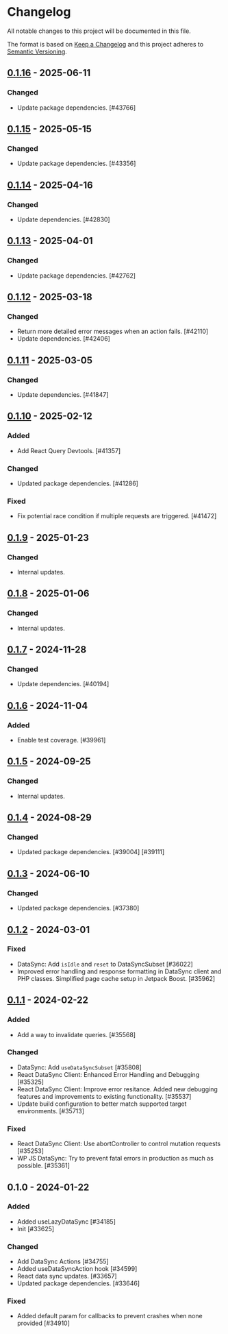 # Changelog

All notable changes to this project will be documented in this file.

The format is based on [Keep a Changelog](https://keepachangelog.com/en/1.0.0/)
and this project adheres to [Semantic Versioning](https://semver.org/spec/v2.0.0.html).

## [0.1.16] - 2025-06-11
### Changed
- Update package dependencies. [#43766]

## [0.1.15] - 2025-05-15
### Changed
- Update package dependencies. [#43356]

## [0.1.14] - 2025-04-16
### Changed
- Update dependencies. [#42830]

## [0.1.13] - 2025-04-01
### Changed
- Update package dependencies. [#42762]

## [0.1.12] - 2025-03-18
### Changed
- Return more detailed error messages when an action fails. [#42110]
- Update dependencies. [#42406]

## [0.1.11] - 2025-03-05
### Changed
- Update dependencies. [#41847]

## [0.1.10] - 2025-02-12
### Added
- Add React Query Devtools. [#41357]

### Changed
- Updated package dependencies. [#41286]

### Fixed
- Fix potential race condition if multiple requests are triggered. [#41472]

## [0.1.9] - 2025-01-23
### Changed
- Internal updates.

## [0.1.8] - 2025-01-06
### Changed
- Internal updates.

## [0.1.7] - 2024-11-28
### Changed
- Update dependencies. [#40194]

## [0.1.6] - 2024-11-04
### Added
- Enable test coverage. [#39961]

## [0.1.5] - 2024-09-25
### Changed
- Internal updates.

## [0.1.4] - 2024-08-29
### Changed
- Updated package dependencies. [#39004] [#39111]

## [0.1.3] - 2024-06-10
### Changed
- Updated package dependencies. [#37380]

## [0.1.2] - 2024-03-01
### Fixed
- DataSync: Add `isIdle` and `reset` to DataSyncSubset [#36022]
- Improved error handling and response formatting in DataSync client and PHP classes. Simplified page cache setup in Jetpack Boost. [#35962]

## [0.1.1] - 2024-02-22
### Added
- Add a way to invalidate queries. [#35568]

### Changed
- DataSync: Add `useDataSyncSubset` [#35808]
- React DataSync Client: Enhanced Error Handling and Debugging [#35325]
- React DataSync Client: Improve error resitance. Added new debugging features and improvements to existing functionality. [#35537]
- Update build configuration to better match supported target environments. [#35713]

### Fixed
- React DataSync Client: Use abortController to control mutation requests [#35253]
- WP JS DataSync: Try to prevent fatal errors in production as much as possible. [#35361]

## 0.1.0 - 2024-01-22
### Added
- Added useLazyDataSync [#34185]
- Init [#33625]

### Changed
- Add DataSync Actions [#34755]
- Added useDataSyncAction hook [#34599]
- React data sync updates. [#33657]
- Updated package dependencies. [#33646]

### Fixed
- Added default param for callbacks to prevent crashes when none provided [#34910]

[0.1.16]: https://github.com/Automattic/jetpack-react-data-sync-client/compare/v0.1.15...v0.1.16
[0.1.15]: https://github.com/Automattic/jetpack-react-data-sync-client/compare/v0.1.14...v0.1.15
[0.1.14]: https://github.com/Automattic/jetpack-react-data-sync-client/compare/v0.1.13...v0.1.14
[0.1.13]: https://github.com/Automattic/jetpack-react-data-sync-client/compare/v0.1.12...v0.1.13
[0.1.12]: https://github.com/Automattic/jetpack-react-data-sync-client/compare/v0.1.11...v0.1.12
[0.1.11]: https://github.com/Automattic/jetpack-react-data-sync-client/compare/v0.1.10...v0.1.11
[0.1.10]: https://github.com/Automattic/jetpack-react-data-sync-client/compare/v0.1.9...v0.1.10
[0.1.9]: https://github.com/Automattic/jetpack-react-data-sync-client/compare/v0.1.8...v0.1.9
[0.1.8]: https://github.com/Automattic/jetpack-react-data-sync-client/compare/v0.1.7...v0.1.8
[0.1.7]: https://github.com/Automattic/jetpack-react-data-sync-client/compare/v0.1.6...v0.1.7
[0.1.6]: https://github.com/Automattic/jetpack-react-data-sync-client/compare/v0.1.5...v0.1.6
[0.1.5]: https://github.com/Automattic/jetpack-react-data-sync-client/compare/v0.1.4...v0.1.5
[0.1.4]: https://github.com/Automattic/jetpack-react-data-sync-client/compare/v0.1.3...v0.1.4
[0.1.3]: https://github.com/Automattic/jetpack-react-data-sync-client/compare/v0.1.2...v0.1.3
[0.1.2]: https://github.com/Automattic/jetpack-react-data-sync-client/compare/v0.1.1...v0.1.2
[0.1.1]: https://github.com/Automattic/jetpack-react-data-sync-client/compare/v0.1.0...v0.1.1
